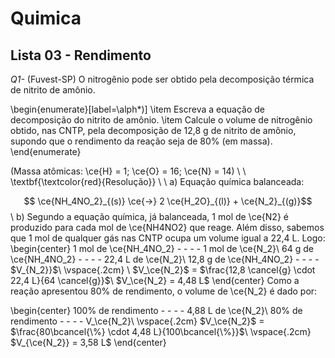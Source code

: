 # Quimica

## Lista 03 - Rendimento

*Q1-* (Fuvest-SP) O nitrogênio pode ser obtido pela decomposição térmica de nitrito de amônio.

\begin{enumerate}[label=\alph*)]
	\item Escreva a equação de decomposição do nitrito de amônio.
	\item Calcule o volume de nitrogênio obtido, nas CNTP, pela decomposição de 12,8 g de nitrito de amônio, supondo que o rendimento da reação seja de 80\% (em massa).
\end{enumerate}

(Massa atômicas: \ce{H} = 1; \ce{O} = 16; \ce{N} = 14)
\\
\\
\textbf{\textcolor{red}{Resolução}}
\\
\\
a) Equação química balanceada:

$$ \ce{NH_4NO_2}_{(s)} \ce{->} 2 \ce{H_2O}_{(l)} + \ce{N_2}_{(g)}$$
\\
b) Segundo a equação química, já balanceada, 1 mol de \ce{N2} é produzido para cada mol de \ce{NH4NO2} que reage. Além disso, sabemos que 1 mol de qualquer gás nas CNTP ocupa um volume igual a 22,4 L. Logo:
\begin{center}
1 mol de \ce{NH_4NO_2} - - - - 1 mol de \ce{N_2}\\
64 g de \ce{NH_4NO_2} - - - - 22,4 L de \ce{N_2}\\
12,8 g de \ce{NH_4NO_2} - - - - $V_{N_2}}$\\
\vspace{.2cm}
\\
$V_\ce{N_2}$ = $\frac{12,8 \cancel{g} \cdot 22,4 L}{64 \cancel{g}}$\\
$V_\ce{N_2} = 4,48 L$
\end{center}
Como a reação apresentou 80\% de rendimento, o volume de \ce{N_2} é dado por:

\begin{center}
	100\% de rendimento - - - - 4,88 L de \ce{N_2}\\
	80\% de rendimento - - - - V_\ce{N_2}\\
	\vspace{.2cm}
	$V_\ce{N_2}$ = $\frac{80\bcancel{\%} \cdot 4,48 L}{100\bcancel{\%}}$\\
	\vspace{.2cm}
	$V_{\ce{N_2}} = 3,58 L$
\end{center}
